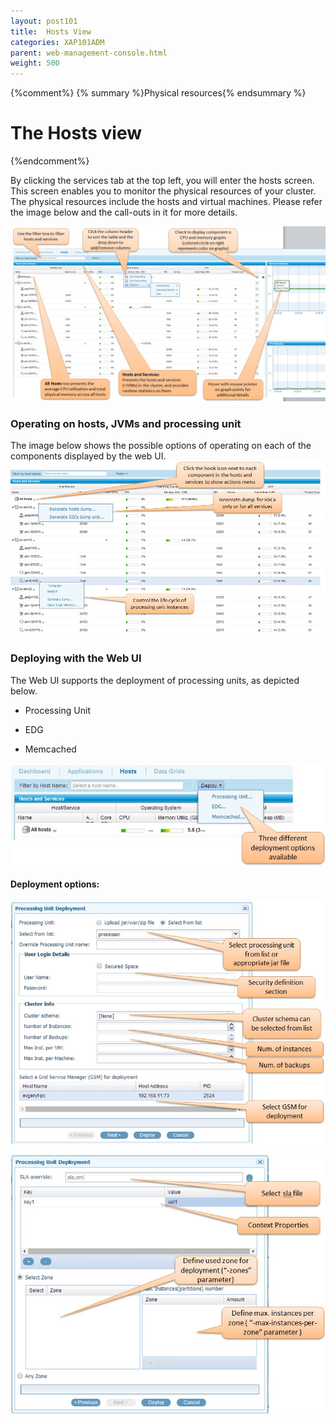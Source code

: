 ```yaml
---
layout: post101
title:  Hosts View
categories: XAP101ADM
parent: web-management-console.html
weight: 500
---
```


{%comment%}
{% summary %}Physical resources{% endsummary %}

# The Hosts view
{%endcomment%}

By clicking the services tab at the top left, you will enter the hosts screen. This screen enables you to monitor the physical resources of your cluster. The physical resources include the hosts and virtual machines. Please refer the image below and the call-outs in it for more details.

![hosts1.jpg](/attachment_files/hosts1.jpg)

### Operating on hosts, JVMs and processing unit

The image below shows the possible options of operating on each of the components displayed by the web UI.
![hosts_actions.jpg](/attachment_files/hosts_actions.jpg)

### Deploying with the Web UI

The Web UI supports the deployment of processing units, as depicted below.

- Processing Unit

- EDG

- Memcached

![deployment_options.jpg](/attachment_files/deployment_options.jpg)

#### Deployment options:
![processing_unit_deployment_1.jpg](/attachment_files/processing_unit_deployment_1.jpg)

![processing_unit_deployment_2.jpg](/attachment_files/processing_unit_deployment_2.jpg)

